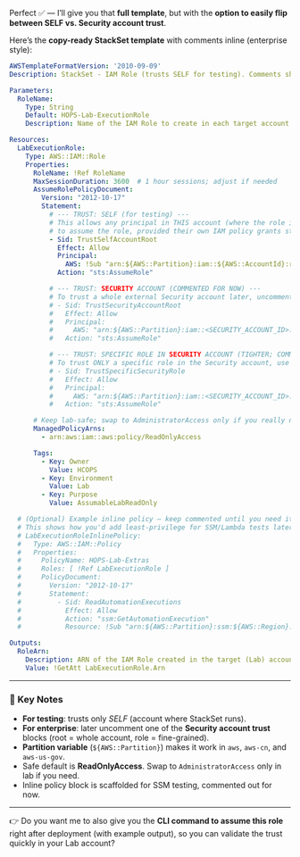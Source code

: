 Perfect ✅ — I’ll give you that **full template**, but with the **option to easily flip between SELF vs. Security account trust**.

Here’s the **copy-ready StackSet template** with comments inline (enterprise style):

```yaml
AWSTemplateFormatVersion: '2010-09-09'
Description: StackSet - IAM Role (trusts SELF for testing). Comments show how to trust a Security account later.

Parameters:
  RoleName:
    Type: String
    Default: HOPS-Lab-ExecutionRole
    Description: Name of the IAM Role to create in each target account (e.g., Lab).

Resources:
  LabExecutionRole:
    Type: AWS::IAM::Role
    Properties:
      RoleName: !Ref RoleName
      MaxSessionDuration: 3600  # 1 hour sessions; adjust if needed
      AssumeRolePolicyDocument:
        Version: "2012-10-17"
        Statement:
          # --- TRUST: SELF (for testing) ---
          # This allows any principal in THIS account (where the role is created)
          # to assume the role, provided their own IAM policy grants sts:AssumeRole.
          - Sid: TrustSelfAccountRoot
            Effect: Allow
            Principal:
              AWS: !Sub "arn:${AWS::Partition}:iam::${AWS::AccountId}:root"
            Action: "sts:AssumeRole"

          # --- TRUST: SECURITY ACCOUNT (COMMENTED FOR NOW) ---
          # To trust a whole external Security account later, uncomment and set the 12-digit ID:
          # - Sid: TrustSecurityAccountRoot
          #   Effect: Allow
          #   Principal:
          #     AWS: "arn:${AWS::Partition}:iam::<SECURITY_ACCOUNT_ID>:root"
          #   Action: "sts:AssumeRole"

          # --- TRUST: SPECIFIC ROLE IN SECURITY ACCOUNT (TIGHTER; COMMENTED) ---
          # To trust ONLY a specific role in the Security account, use this instead (safer):
          # - Sid: TrustSpecificSecurityRole
          #   Effect: Allow
          #   Principal:
          #     AWS: "arn:${AWS::Partition}:iam::<SECURITY_ACCOUNT_ID>:role/<SecurityRoleName>"
          #   Action: "sts:AssumeRole"

      # Keep lab-safe; swap to AdministratorAccess only if you really need it in sandboxes.
      ManagedPolicyArns:
        - arn:aws:iam::aws:policy/ReadOnlyAccess

      Tags:
        - Key: Owner
          Value: HCOPS
        - Key: Environment
          Value: Lab
        - Key: Purpose
          Value: AssumableLabReadOnly

  # (Optional) Example inline policy — keep commented until you need it.
  # This shows how you'd add least-privilege for SSM/Lambda tests later.
  # LabExecutionRoleInlinePolicy:
  #   Type: AWS::IAM::Policy
  #   Properties:
  #     PolicyName: HOPS-Lab-Extras
  #     Roles: [ !Ref LabExecutionRole ]
  #     PolicyDocument:
  #       Version: "2012-10-17"
  #       Statement:
  #         - Sid: ReadAutomationExecutions
  #           Effect: Allow
  #           Action: "ssm:GetAutomationExecution"
  #           Resource: !Sub "arn:${AWS::Partition}:ssm:${AWS::Region}:${AWS::AccountId}:automation-execution/*"

Outputs:
  RoleArn:
    Description: ARN of the IAM Role created in the target (Lab) account
    Value: !GetAtt LabExecutionRole.Arn
```

---

### 🔑 Key Notes

* **For testing**: trusts only *SELF* (account where StackSet runs).
* **For enterprise**: later uncomment one of the **Security account trust** blocks (root = whole account, role = fine-grained).
* **Partition variable** (`${AWS::Partition}`) makes it work in `aws`, `aws-cn`, and `aws-us-gov`.
* Safe default is **ReadOnlyAccess**. Swap to `AdministratorAccess` only in lab if you need.
* Inline policy block is scaffolded for SSM testing, commented out for now.

---

👉 Do you want me to also give you the **CLI command to assume this role** right after deployment (with example output), so you can validate the trust quickly in your Lab account?
